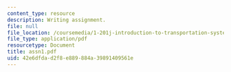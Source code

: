 ```yaml
---
content_type: resource
description: Writing assignment.
file: null
file_location: /coursemedia/1-201j-introduction-to-transportation-systems-fall-2006/42e6dfdad2f8e889884a39891409561e_assn1.pdf
file_type: application/pdf
resourcetype: Document
title: assn1.pdf
uid: 42e6dfda-d2f8-e889-884a-39891409561e
---
```

